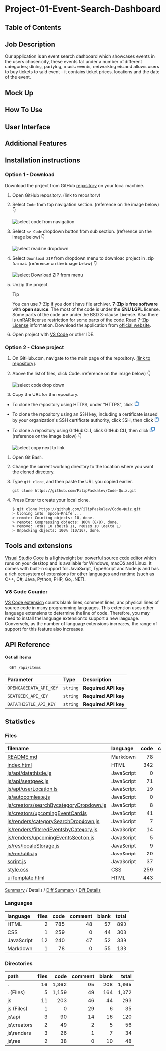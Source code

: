 # Project-01-Event-Search-Dashboard

## Table of Contents 

<!-- TODO TOC  -->

## Job Description 

Our application is an event search dashboard which showcases events in the users chosen city, these events fall under a number of different categories; dining, partying, music events, networking etc and allows users to buy tickets to said event - it contains ticket prices. locations and the date of the event. 

## Mock Up




## How To Use



## User Interface 



## Additional Features


## Installation instructions

### Option 1 - Download

Download the project from GitHub [repository](https://github.com/FilipPaskalev/Code-Quiz) on your local machine.

1. Open GitHub repository. [(link to repository)](https://github.com/FilipPaskalev/Code-Quiz)

2. Select ```Code``` from top navigation section. (reference on the image below) 👇

    ![select code from navigation](./assets/readme/gitHub-section-select-code.png)

3. Select ```<> Code``` dropdown button from sub section. (reference on the image below) 👇

    ![select readme dropdown](./assets/readme/gitHub-section-select-code-dropdown.png)

4. Select ```Download ZIP``` from dropdown menu to download project in .zip format. (reference on the image below) 👇

    ![select Download ZIP from menu](./assets/readme/gitHub-dropdown-download-zip-selection.png)

5.  Unzip the project. 

    > [!TIP]
    > You can use 7-Zip if you don't have file archiver. 
    >**7-Zip** is **free software** with **open source**. The most of the code is under the **GNU LGPL** license. Some parts of the code are under the BSD 3-clause License. Also there is unRAR license restriction for some parts of the code. Read [7-Zip License](https://www.7-zip.org/license.txt) information. 
    > Download the application from [official website](https://www.7-zip.org/).

6.  Open project with [VS Code](https://code.visualstudio.com/) or other IDE.

### Option 2 - Clone project

1. On GitHub.com, navigate to the main page of the repository. [(link to repository)](https://github.com/FilipPaskalev/Code-Quiz).

2. Above the list of files, click  Code. (reference on the image below) 👇

    ![select code drop down](./assets/readme/gitHub-section-select-code-dropdown.png)

5. Copy the URL for the repository.
- To clone the repository using HTTPS, under "HTTPS", click <svg version="1.1" fill="#0F66B8" width="16" height="16" viewBox="0 0 16 16" aria-label="Copy to clipboard" role="img"><path d="M3.626 3.533a.249.249 0 0 0-.126.217v9.5c0 .138.112.25.25.25h8.5a.25.25 0 0 0 .25-.25v-9.5a.249.249 0 0 0-.126-.217.75.75 0 0 1 .752-1.298c.541.313.874.89.874 1.515v9.5A1.75 1.75 0 0 1 12.25 15h-8.5A1.75 1.75 0 0 1 2 13.25v-9.5c0-.625.333-1.202.874-1.515a.75.75 0 0 1 .752 1.298ZM5.75 1h4.5a.75.75 0 0 1 .75.75v3a.75.75 0 0 1-.75.75h-4.5A.75.75 0 0 1 5 4.75v-3A.75.75 0 0 1 5.75 1Zm.75 3h3V2.5h-3Z"></path></svg>
- To clone the repository using an SSH key, including a certificate issued by your organization's SSH certificate authority, click SSH, then click <svg version="1.1" fill="#0F66B8" width="16" height="16" viewBox="0 0 16 16" aria-label="Copy to clipboard" role="img"><path d="M3.626 3.533a.249.249 0 0 0-.126.217v9.5c0 .138.112.25.25.25h8.5a.25.25 0 0 0 .25-.25v-9.5a.249.249 0 0 0-.126-.217.75.75 0 0 1 .752-1.298c.541.313.874.89.874 1.515v9.5A1.75 1.75 0 0 1 12.25 15h-8.5A1.75 1.75 0 0 1 2 13.25v-9.5c0-.625.333-1.202.874-1.515a.75.75 0 0 1 .752 1.298ZM5.75 1h4.5a.75.75 0 0 1 .75.75v3a.75.75 0 0 1-.75.75h-4.5A.75.75 0 0 1 5 4.75v-3A.75.75 0 0 1 5.75 1Zm.75 3h3V2.5h-3Z"></path></svg>
- To clone a repository using GitHub CLI, click GitHub CLI, then click <svg version="1.1" fill="#0F66B8" width="16" height="16" viewBox="0 0 16 16" aria-label="Copy to clipboard" role="img"><path d="M0 6.75C0 5.784.784 5 1.75 5h1.5a.75.75 0 0 1 0 1.5h-1.5a.25.25 0 0 0-.25.25v7.5c0 .138.112.25.25.25h7.5a.25.25 0 0 0 .25-.25v-1.5a.75.75 0 0 1 1.5 0v1.5A1.75 1.75 0 0 1 9.25 16h-7.5A1.75 1.75 0 0 1 0 14.25Z"></path><path d="M5 1.75C5 .784 5.784 0 6.75 0h7.5C15.216 0 16 .784 16 1.75v7.5A1.75 1.75 0 0 1 14.25 11h-7.5A1.75 1.75 0 0 1 5 9.25Zm1.75-.25a.25.25 0 0 0-.25.25v7.5c0 .138.112.25.25.25h7.5a.25.25 0 0 0 .25-.25v-7.5a.25.25 0 0 0-.25-.25Z"></path></svg> (reference on the image below) 👇

    ![select copy next to link](./assets/readme/gitHub-https-copy.png)

1. Open Git Bash.

2. Change the current working directory to the location where you want the cloned directory.

3. Type ```git clone```, and then paste the URL you copied earlier.

    ```
    git clone https://github.com/FilipPaskalev/Code-Quiz.git
    ```

7. Press Enter to create your local clone.

    ```
    $ git clone https://github.com/FilipPaskalev/Code-Quiz.git
    > Cloning into `Spoon-Knife`...
    > remote: Counting objects: 10, done.
    > remote: Compressing objects: 100% (8/8), done.
    > remove: Total 10 (delta 1), reused 10 (delta 1)
    > Unpacking objects: 100% (10/10), done.
    ```

## Tools and extensions

[Visual Studio Code](https://code.visualstudio.com/) is a lightweight but powerful source code editor which runs on your desktop and is available for Windows, macOS and Linux. It comes with built-in support for JavaScript, TypeScript and Node.js and has a rich ecosystem of extensions for other languages and runtime (such as C++, C#, Java, Python, PHP, Go, .NET).

### VS Code Counter

[VS Code extension](https://marketplace.visualstudio.com/items?itemName=uctakeoff.vscode-counter) counts blank lines, comment lines, and physical lines of source code in many programming languages. This extension uses other language extensions to determine the line of code. Therefore, you may need to install the language extension to support a new language. Conversely, as the number of language extensions increases, the range of support for this feature also increases.

## API Reference

#### Get all items

```http
  GET /api/items
```

| Parameter              | Type     | Description                |
| :--------------------- | :------- | :------------------------- |
| `OPENCAGEDATA_API_KEY` | `string` | **Required API key** |
| `SEATGEEK_API_KEY`     | `string` | **Required API key** |
| `DATATHISTLE_API_KEY`  | `string` | **Required API key** |


## Statistics

### Files
| filename | language | code | comment | blank | total |
| :--- | :--- | ---: | ---: | ---: | ---: |
| [README.md](/README.md) | Markdown | 78 | 0 | 55 | 133 |
| [index.html](/index.html) | HTML | 342 | 24 | 27 | 393 |
| [js/api/datathistle.js](/js/api/datathistle.js) | JavaScript | 0 | 13 | 3 | 16 |
| [js/api/seatgeek.js](/js/api/seatgeek.js) | JavaScript | 71 | 1 | 11 | 83 |
| [js/api/userLocation.js](/js/api/userLocation.js) | JavaScript | 19 | 0 | 2 | 21 |
| [js/autocomleate.js](/js/autocomleate.js) | JavaScript | 0 | 29 | 6 | 35 |
| [js/creators/searchBycategoryDropdown.js](/js/creators/searchBycategoryDropdown.js) | JavaScript | 8 | 0 | 1 | 9 |
| [js/creators/upcomingEventCard.js](/js/creators/upcomingEventCard.js) | JavaScript | 41 | 2 | 4 | 47 |
| [js/renders/categorySearchDropdown.js](/js/renders/categorySearchDropdown.js) | JavaScript | 7 | 0 | 1 | 8 |
| [js/renders/filteredEventsbyCategory.js](/js/renders/filteredEventsbyCategory.js) | JavaScript | 14 | 1 | 5 | 20 |
| [js/renders/upcomingEventsSection.js](/js/renders/upcomingEventsSection.js) | JavaScript | 5 | 0 | 1 | 6 |
| [js/res/localeStorage.js](/js/res/localeStorage.js) | JavaScript | 9 | 0 | 3 | 12 |
| [js/res/utils.js](/js/res/utils.js) | JavaScript | 29 | 0 | 7 | 36 |
| [script.js](/script.js) | JavaScript | 37 | 1 | 8 | 46 |
| [style.css](/style.css) | CSS | 259 | 0 | 44 | 303 |
| [uiTemplate.html](/uiTemplate.html) | HTML | 443 | 24 | 30 | 497 |

[Summary](results.md) / Details / [Diff Summary](diff.md) / [Diff Details](diff-details.md)

### Languages
| language | files | code | comment | blank | total |
| :--- | ---: | ---: | ---: | ---: | ---: |
| HTML | 2 | 785 | 48 | 57 | 890 |
| CSS | 1 | 259 | 0 | 44 | 303 |
| JavaScript | 12 | 240 | 47 | 52 | 339 |
| Markdown | 1 | 78 | 0 | 55 | 133 |

### Directories
| path | files | code | comment | blank | total |
| :--- | ---: | ---: | ---: | ---: | ---: |
| . | 16 | 1,362 | 95 | 208 | 1,665 |
| . (Files) | 5 | 1,159 | 49 | 164 | 1,372 |
| js | 11 | 203 | 46 | 44 | 293 |
| js (Files) | 1 | 0 | 29 | 6 | 35 |
| js\\api | 3 | 90 | 14 | 16 | 120 |
| js\\creators | 2 | 49 | 2 | 5 | 56 |
| js\\renders | 3 | 26 | 1 | 7 | 34 |
| js\\res | 2 | 38 | 0 | 10 | 48 |
